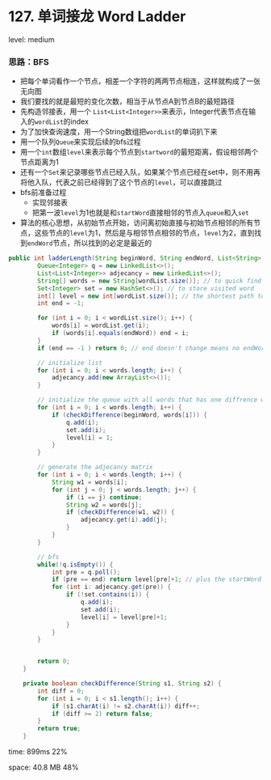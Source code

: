 # 127. 单词接龙 Word Ladder

level: medium

### 思路：BFS

- 把每个单词看作一个节点，相差一个字符的两两节点相连，这样就构成了一张无向图
- 我们要找的就是最短的变化次数，相当于从节点A到节点B的最短路径
- 先构造邻接表，用一个 `List<List<Integer>>`来表示，Integer代表节点在输入的`wordList`的index
- 为了加快查询速度，用一个String数组把`wordList`的单词扒下来
- 用一个队列`Queue`来实现后续的bfs过程
- 用一个`int`数组`level`来表示每个节点到`startword`的最短距离，假设相邻两个节点距离为1
- 还有一个`Set`来记录哪些节点已经入队，如果某个节点已经在set中，则不用再将他入队，代表之前已经得到了这个节点的`level`，可以直接跳过
- bfs前准备过程
  - 实现邻接表
  - 把第一波`level`为1也就是和`startWord`直接相邻的节点入`queue`和入`set`
- 算法的核心思想，从初始节点开始，访问离初始直接与初始节点相邻的所有节点，这些节点的`level`为1，然后是与相邻节点相邻的节点，`level`为2，直到找到`endWord`节点，所以找到的必定是最近的



```java
public int ladderLength(String beginWord, String endWord, List<String> wordList) {
        Queue<Integer> q = new LinkedList<>();
        List<List<Integer>> adjecancy = new LinkedList<>();
        String[] words = new String[wordList.size()]; // to quick find
        Set<Integer> set = new HashSet<>(); // to store visited word
        int[] level = new int[wordList.size()]; // the shortest path to word[i]
        int end = -1;

        for (int i = 0; i < wordList.size(); i++) {
            words[i] = wordList.get(i);
            if (words[i].equals(endWord)) end = i;
        }
        if (end == -1 ) return 0; // end doesn't change means no endWord

        // initialize list
        for (int i = 0; i < words.length; i++) {
            adjecancy.add(new ArrayList<>());
        }

        // initialize the queue with all words that has one diffrence with startWord and add them to set
        for (int i = 0; i < words.length; i++) {
            if (checkDifference(beginWord, words[i])) {
                q.add(i);
                set.add(i);
                level[i] = 1;
            }
        }

        // generate the adjecancy matrix
        for (int i = 0; i < words.length; i++) {
            String w1 = words[i];
            for (int j = 0; j < words.length; j++) {
                if (i == j) continue;
                String w2 = words[j];
                if (checkDifference(w1, w2)) {
                    adjecancy.get(i).add(j);
                }
            }
        }

        // bfs
        while(!q.isEmpty()) {
            int pre = q.poll();
            if (pre == end) return level[pre]+1; // plus the startWord
            for (int i: adjecancy.get(pre)) {
                if (!set.contains(i)) {
                    q.add(i);
                    set.add(i);
                    level[i] = level[pre]+1;
                }
            }
        }


        return 0;
    }

    private boolean checkDifference(String s1, String s2) {
        int diff = 0;
        for (int i = 0; i < s1.length(); i++) {
            if (s1.charAt(i) != s2.charAt(i)) diff++;
            if (diff >= 2) return false;
        }
        return true;
    }
```

time: 899ms 22%

space: 40.8 MB 48%